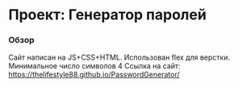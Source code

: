# Проект: Генератор паролей

### Обзор

Сайт написан на JS+CSS+HTML. Использован flex для верстки. Минимальное число символов 4
Ссылка на сайт: https://thelifestyle88.github.io/PasswordGenerator/
